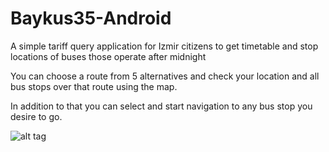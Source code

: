 Baykus35-Android
================

A simple tariff query application for Izmir citizens to get timetable 
and stop locations of buses those operate after midnight

You can choose a route from 5 alternatives and check your location and 
 all bus stops over that route using the map.
 
 In addition to that you can select and start navigation to any bus stop you desire to go.
 
 ![alt tag](https://docs.google.com/file/d/0B6vWi2wAb7_hU1JfQW94M3hmX1k/)
